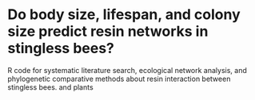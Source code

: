 # Do body size, lifespan, and colony size predict resin networks in stingless bees?

R code for systematic literature search, ecological network analysis, and phylogenetic comparative methods about resin interaction between stingless bees. and plants
